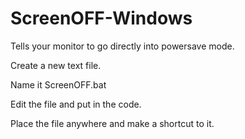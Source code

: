 # ScreenOFF-Windows
Tells your monitor to go directly into powersave mode.

Create a new text file.

Name it ScreenOFF.bat

Edit the file and put in the code.

Place the file anywhere and make a shortcut to it.
